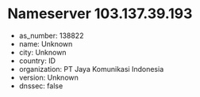 # Nameserver 103.137.39.193

* as_number: 138822
* name: Unknown
* city: Unknown
* country: ID
* organization: PT Jaya Komunikasi Indonesia
* version: Unknown
* dnssec: false
